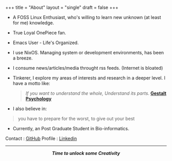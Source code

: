 +++
title = "About"
layout = "single"
draft = false
+++

-   A FOSS Linux Enthusiast, who's willing to learn new unknown (at least for me) knowledge.

-   True Loyal OnePiece fan.

-   Emacs User - Life's Organized.

-   I use NixOS. Managing system or development environments, has been a breeze.

-   I consume news/articles/media throught rss feeds. (Internet is bloated)

-   Tinkerer, I explore my areas of interests and research in a deeper level.
    I have a motto like:

    > _If you want to understand the whole, Understand its parts_. **[Gestalt Psychology](https://www.verywellmind.com/what-is-gestalt-psychology-2795808)**

-   I also believe in:

> you have to prepare for the worst, to give out your best

-   Currently, an Post Graduate Student in Bio-informatics.

Contact  : [GitHub](https://github.com/idlip)
Profile  : [Linkedin](https://linkedin.com/in/dilip-g-29707727a)

---

<style>.org-center { margin-left: auto; margin-right: auto; text-align: center; }</style>

<div class="org-center">

_**Time to unlock some Creativity**_


</div>

